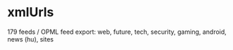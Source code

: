 # xmlUrls
179 feeds / OPML feed export: 
web, future, tech, security, gaming, android, news (hu), sites
